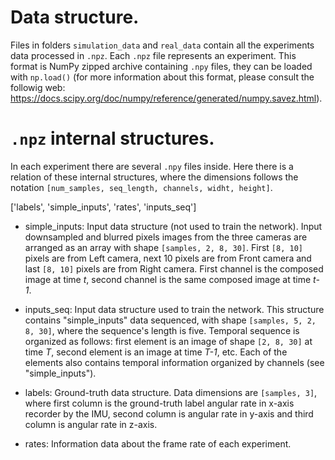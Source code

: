 
# Data structure.

Files in folders `simulation_data` and `real_data` contain all the experiments data processed in `.npz`. Each `.npz` file represents an experiment. This format is NumPy zipped archive containing `.npy` files, they can be loaded with `np.load()` (for more 
information about this format, please consult the followig web: https://docs.scipy.org/doc/numpy/reference/generated/numpy.savez.html).

# `.npz` internal structures.

In each experiment there are several `.npy` files inside. Here there is a relation of these internal structures, where the dimensions follows the notation `[num_samples, seq_length, channels, widht, height]`.

['labels', 'simple_inputs', 'rates', 'inputs_seq']

- simple_inputs: 
Input data structure (not used to train the network). Input downsampled and blurred pixels images from the three cameras are arranged as an array with shape `[samples, 2, 8, 30]`. First `[8, 10]` pixels are from Left camera, next 10 pixels are from
Front camera and last `[8, 10]` pixels are from Right camera. First channel is the composed image at time *t*, second channel is
the same composed image at time *t-1*.

- inputs_seq:
Input data structure used to train the network. This structure contains "simple_inputs" data sequenced, with shape `[samples, 5, 2, 8, 30]`, where the sequence's length is five. Temporal sequence is organized as follows: first element is an image of shape `[2, 8, 30]`  at time *T*, second element is an image at time *T-1*, etc. Each of the elements also contains temporal information organized by channels (see "simple_inputs").

- labels:
Ground-truth data structure. Data dimensions are `[samples, 3]`, where first column is the ground-truth label angular rate in x-axis recorder by the IMU, second column is angular rate in y-axis and third column is angular rate in z-axis.

- rates:
Information data about the frame rate of each experiment.

